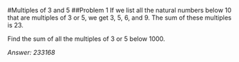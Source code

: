 #Multiples of 3 and 5
##Problem 1
If we list all the natural numbers below 10 that are multiples of 3 or 5, we get 3, 5, 6, and 9.
The sum of these multiples is 23.

Find the sum of all the multiples of 3 or 5 below 1000.

*Answer: 233168*